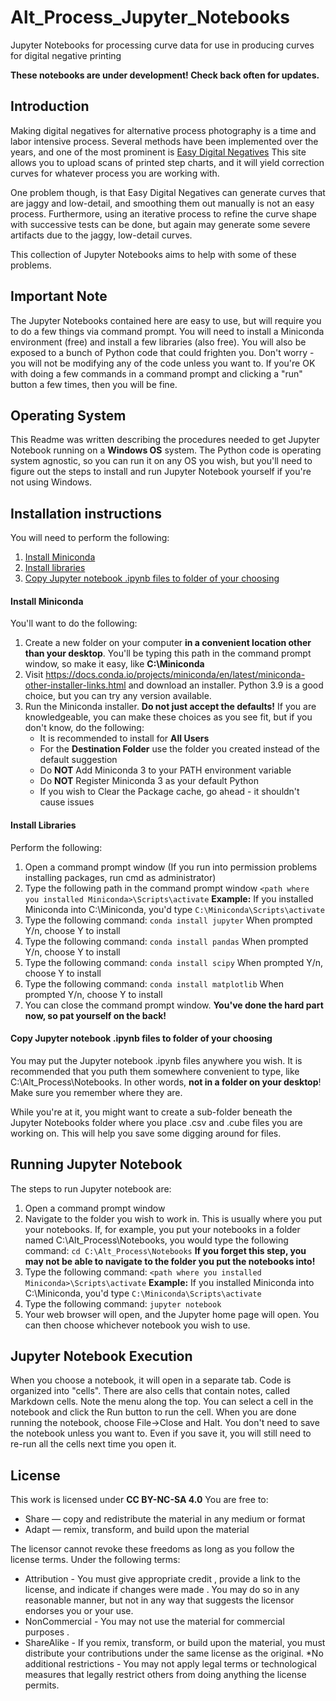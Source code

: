 # Alt_Process_Jupyter_Notebooks
Jupyter Notebooks for processing curve data for use in producing curves for digital negative printing

**These notebooks are under development!  Check back often for updates.**

## Introduction
Making digital negatives for alternative process photography is a time and labor intensive process.  Several methods have been implemented over the years, and one of the most prominent is [Easy Digital Negatives](http://www.easydigitalnegatives.com/)  This site allows you to upload scans of printed step charts, and it will yield correction curves for whatever process you are working with.  

One problem though, is that Easy Digital Negatives can generate curves that are jaggy and low-detail, and smoothing them out manually is not an easy process.  Furthermore, using an iterative process to refine the curve shape with successive tests can be done, but again may generate some severe artifacts due to the jaggy, low-detail curves.  

This collection of Jupyter Notebooks aims to help with some of these problems.
## Important Note
The Jupyter Notebooks contained here are easy to use, but will require you to do a few things via command prompt.  You will need to install a Miniconda environment (free) and install a few libraries (also free).  You will also be exposed to a bunch of Python code that could frighten you.  Don't worry - you will not be modifying any of the code unless you want to.  If you're OK with doing a few commands in a command prompt and clicking a "run" button a few times, then you will be fine. 

## Operating System
This Readme was written describing the procedures needed to get Jupyter Notebook running on a **Windows OS** system.  The Python code is operating system agnostic, so you can run it on any OS you wish, but you'll need to figure out the steps to install and run Jupyter Notebook yourself if you're not using Windows.
## Installation instructions
You will need to perform the following:
1. [Install Miniconda](https://github.com/MP120TC/Alt_Process_Jupyter_Notebooks/tree/main#install-miniconda)
2. [Install libraries](https://github.com/MP120TC/Alt_Process_Jupyter_Notebooks/tree/main#install-libraries)
3. [Copy Jupyter notebook .ipynb files to folder of your choosing](https://github.com/MP120TC/Alt_Process_Jupyter_Notebooks/tree/main?fbclid=IwAR2EDq2OzVhtLUIVt2Et8zPfzHBOJfsW4RC-Pgjt403yz0RdhxBBkuOA2Hc#copy-jupyter-notebook-ipynb-files-to-folder-of-your-choosing)
#### Install Miniconda
You'll want to do the following:
1. Create a new folder on your computer **in a convenient location other than your desktop**.  You'll be typing this path in the command prompt window, so make it easy, like **C:\Miniconda**
2. Visit https://docs.conda.io/projects/miniconda/en/latest/miniconda-other-installer-links.html and download an installer.  Python 3.9 is a good choice, but you can try any version available.
3. Run the Miniconda installer.  **Do not just accept the defaults!**  If you are knowledgeable, you can make these choices as you see fit, but if you don't know, do the following:
   - It is recommended to install for **All Users**
   - For the **Destination Folder** use the folder you created instead of the default suggestion
   - Do **NOT** Add Miniconda 3 to your PATH environment variable
   - Do **NOT** Register Miniconda 3 as your default Python
   - If you wish to Clear the Package cache, go ahead - it shouldn't cause issues
#### Install Libraries
Perform the following:
1. Open a command prompt window (If you run into permission problems installing packages, run cmd as administrator)
2. Type the following path in the command prompt window `<path where you installed Miniconda>\Scripts\activate`  **Example:** If you installed Miniconda into C:\Miniconda, you'd type `C:\Miniconda\Scripts\activate`
3. Type the following command: `conda install jupyter`  When prompted Y/n, choose Y to install
4. Type the following command: `conda install pandas`  When prompted Y/n, choose Y to install
5. Type the following command: `conda install scipy`  When prompted Y/n, choose Y to install
6. Type the following command: `conda install matplotlib`  When prompted Y/n, choose Y to install
7. You can close the command prompt window.  **You've done the hard part now, so pat yourself on the back!**
#### Copy Jupyter notebook .ipynb files to folder of your choosing
You may put the Jupyter notebook .ipynb files anywhere you wish.  It is recommended that you puth them somewhere convenient to type, like C:\Alt_Process\Notebooks. In other words, **not in a folder on your desktop**!  Make sure you remember where they are.  

While you're at it, you might want to create a sub-folder beneath the Jupyter Notebooks folder where you place .csv and .cube files you are working on.  This will help you save some digging around for files.
## Running Jupyter Notebook
The steps to run Jupyter notebook are:
1. Open a command prompt window
2. Navigate to the folder you wish to work in.  This is usually where you put your notebooks.  If, for example, you put your notebooks in a folder named C:\Alt_Process\Notebooks, you would type the following command: `cd C:\Alt_Process\Notebooks`  **If you forget this step, you may not be able to navigate to the folder you put the notebooks into!**
3. Type the following command: `<path where you installed Miniconda>\Scripts\activate` **Example:** If you installed Miniconda into C:\Miniconda, you'd type `C:\Miniconda\Scripts\activate`
4. Type the following command: `jupyter notebook`
5. Your web browser will open, and the Jupyter home page will open.  You can then choose whichever notebook you wish to use.
## Jupyter Notebook Execution
When you choose a notebook, it will open in a separate tab.  Code is organized into "cells".  There are also cells that contain notes, called Markdown cells.  Note the menu along the top.  You can select a cell in the notebook and click the Run button to run the cell.  When you are done running the notebook, choose File->Close and Halt.  You don't need to save the notebook unless you want to.  Even if you save it, you will still need to re-run all the cells next time you open it.
## License
This work is licensed under **CC BY-NC-SA 4.0**
You are free to:
* Share — copy and redistribute the material in any medium or format
* Adapt — remix, transform, and build upon the material
  
The licensor cannot revoke these freedoms as long as you follow the license terms.
Under the following terms:
* Attribution - You must give appropriate credit , provide a link to the license, and indicate if changes were made . You may do so in any reasonable manner, but not in any way that suggests the licensor endorses you or your use.
* NonCommercial - You may not use the material for commercial purposes .
* ShareAlike - If you remix, transform, or build upon the material, you must distribute your contributions under the same license as the original.
*No additional restrictions - You may not apply legal terms or technological measures that legally restrict others from doing anything the license permits.
